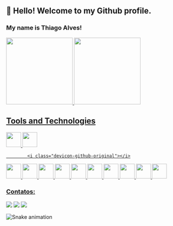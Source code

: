 ## 👋 Hello! Welcome to my Github profile.
### My name is Thiago Alves!

<div>
<a href="https://github.com/ThiagoAlvesPHP">
<img height="180em" src="https://github-readme-stats.vercel.app/api/top-langs/?ThiagoAlvesPHP&layout=compact&langs_count=7&theme=dracula"/>
<img height="180em" src="https://github-readme-stats.vercel.app/api?username=ThiagoAlvesPHP&show_icons=true&theme=dracula&include_all_commits=true&count_private=true"/>
</div>

## Tools and Technologies

<img width="40" height="40" src="https://cdn.jsdelivr.net/gh/devicons/devicon/icons/php/php-original.svg" />
<img width="40" height="40" src="https://cdn.jsdelivr.net/gh/devicons/devicon/icons/git/git-original.svg" />
  
            <i class="devicon-github-original"></i>
          
<img width="40" height="40" src="https://cdn.jsdelivr.net/gh/devicons/devicon/icons/github/github-original.svg" />
<img width="40" height="40" src="https://cdn.jsdelivr.net/gh/devicons/devicon/icons/html5/html5-original.svg" />
<img width="40" height="40" src="https://cdn.jsdelivr.net/gh/devicons/devicon/icons/css3/css3-original.svg" />
<img width="40" height="40" src="https://cdn.jsdelivr.net/gh/devicons/devicon/icons/less/less-plain-wordmark.svg" />
<img width="40" height="40" src="https://cdn.jsdelivr.net/gh/devicons/devicon/icons/javascript/javascript-original.svg" />
<img width="40" height="40" src="https://cdn.jsdelivr.net/gh/devicons/devicon/icons/jquery/jquery-original.svg" />
<img width="40" height="40" src="https://cdn.jsdelivr.net/gh/devicons/devicon/icons/mysql/mysql-original-wordmark.svg" />
<img width="40" height="40" src="https://cdn.jsdelivr.net/gh/devicons/devicon/icons/bootstrap/bootstrap-plain-wordmark.svg" />
<img width="40" height="40" src="https://cdn.jsdelivr.net/gh/devicons/devicon/icons/react/react-original.svg" />
<img width="40" height="40" src="https://cdn.jsdelivr.net/gh/devicons/devicon/icons/laravel/laravel-plain-wordmark.svg" />

### Contatos:

<div>
<a href="https://instagram.com/thiagoalvesdevphp" target="_blank"><img src="https://img.shields.io/badge/-Instagram-%23E4405F?style=for-the-badge&logo=instagram&logoColor=white" target="_blank"></a>
<a href="https://www.linkedin.com/in/thiago-alves-b96b2159" target="_blank"><img src="https://img.shields.io/badge/-LinkedIn-%230077B5?style=for-the-badge&logo=linkedin&logoColor=white" target="_blank"></a>   
  <a href="https://www.linkedin.com/in/thiago-alves-b96b2159" target="_blank"><img src="https://img.shields.io/badge/-Facebook-%230077B5?style=for-the-badge&logo=linkedin&logoColor=white" target="_blank"></a>
</div>

![Snake animation](https://github.com/seu-usuário-aqui/ThiagoAlvesPHP/blob/output/github-contribution-grid-snake.svg)
